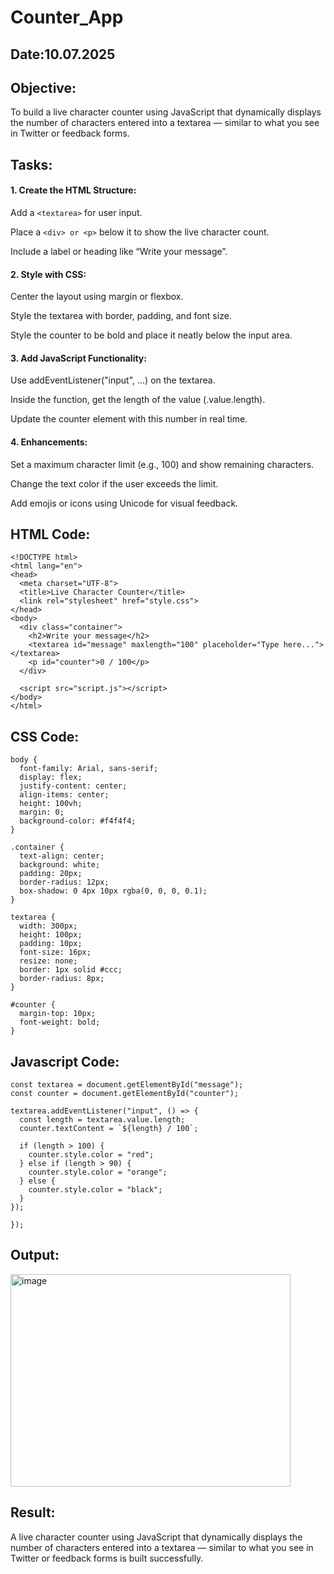 
# Counter_App
## Date:10.07.2025
## Objective:
To build a live character counter using JavaScript that dynamically displays the number of characters entered into a textarea — similar to what you see in Twitter or feedback forms.

## Tasks:

#### 1. Create the HTML Structure:
Add a ```<textarea>``` for user input.

Place a ```<div> or <p>``` below it to show the live character count.

Include a label or heading like “Write your message”.

#### 2. Style with CSS:
Center the layout using margin or flexbox.

Style the textarea with border, padding, and font size.

Style the counter to be bold and place it neatly below the input area.

#### 3. Add JavaScript Functionality:
Use addEventListener("input", ...) on the textarea.

Inside the function, get the length of the value (.value.length).

Update the counter element with this number in real time.

#### 4. Enhancements:
Set a maximum character limit (e.g., 100) and show remaining characters.

Change the text color if the user exceeds the limit.

Add emojis or icons using Unicode for visual feedback.
## HTML Code:
```
<!DOCTYPE html>
<html lang="en">
<head>
  <meta charset="UTF-8">
  <title>Live Character Counter</title>
  <link rel="stylesheet" href="style.css">
</head>
<body>
  <div class="container">
    <h2>Write your message</h2>
    <textarea id="message" maxlength="100" placeholder="Type here..."></textarea>
    <p id="counter">0 / 100</p>
  </div>

  <script src="script.js"></script>
</body>
</html>

```
## CSS Code:
```
body {
  font-family: Arial, sans-serif;
  display: flex;
  justify-content: center;
  align-items: center;
  height: 100vh;
  margin: 0;
  background-color: #f4f4f4;
}

.container {
  text-align: center;
  background: white;
  padding: 20px;
  border-radius: 12px;
  box-shadow: 0 4px 10px rgba(0, 0, 0, 0.1);
}

textarea {
  width: 300px;
  height: 100px;
  padding: 10px;
  font-size: 16px;
  resize: none;
  border: 1px solid #ccc;
  border-radius: 8px;
}

#counter {
  margin-top: 10px;
  font-weight: bold;
}

```
## Javascript Code:
```
const textarea = document.getElementById("message");
const counter = document.getElementById("counter");

textarea.addEventListener("input", () => {
  const length = textarea.value.length;
  counter.textContent = `${length} / 100`;

  if (length > 100) {
    counter.style.color = "red";
  } else if (length > 90) {
    counter.style.color = "orange";
  } else {
    counter.style.color = "black";
  }
});

});
```
## Output:
<img width="448" height="340" alt="image" src="https://github.com/user-attachments/assets/825d97e6-7d39-4462-86c0-910c4be18009" />


## Result:
A live character counter using JavaScript that dynamically displays the number of characters entered into a textarea — similar to what you see in Twitter or feedback forms is built successfully.
